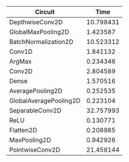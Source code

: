 | Circuit | Time |
| --- | --- |
| DepthwiseConv2D | 10.798431 |
| GlobalMaxPooling2D | 1.423587 |
| BatchNormalization2D | 10.523312 |
| Conv1D | 1.841132 |
| ArgMax | 0.234346 |
| Conv2D | 2.804589 |
| Dense | 1.570516 |
| AveragePooling2D | 0.252535 |
| GlobalAveragePooling2D | 0.223104 |
| SeparableConv2D | 32.757993 |
| ReLU | 0.130771 |
| Flatten2D | 0.208985 |
| MaxPooling2D | 0.942926 |
| PointwiseConv2D | 21.458144 |
